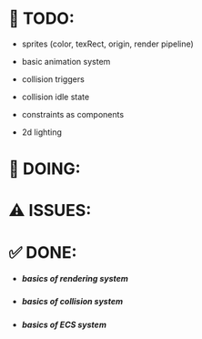 # 🎯 TODO:
* sprites (color, texRect, origin, render pipeline)
* basic animation system

* collision triggers
* collision idle state
* constraints as components

* 2d lighting

# 📌 DOING:

# ⚠️ ISSUES:

# ✅ DONE:
* ##### basics of rendering system
* ##### basics of collision system
* ##### basics of ECS system
